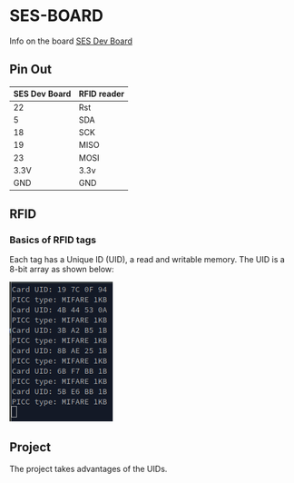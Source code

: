 # SES-BOARD

Info on the board [SES Dev Board](https://github.com/JKUATSES/sesBoardv1)

## Pin Out

| SES Dev Board | RFID reader | 
|---------------|-------------|
|    22         |      Rst    |
|    5          |      SDA    |
|    18         |      SCK    |
|    19         |     MISO    |
|    23         |     MOSI    |
|   3.3V        |     3.3v    |
|   GND         |     GND     |

## RFID
### Basics of RFID tags

Each tag has a Unique ID (UID), a read and writable memory. The UID is a 8-bit array as shown below:

![UIDs](https://github.com/smithjilks/2021-project-hack/blob/stud-auth/Software/stud-auth/board/imgs/uids.png)

## Project

The project takes advantages of the UIDs.